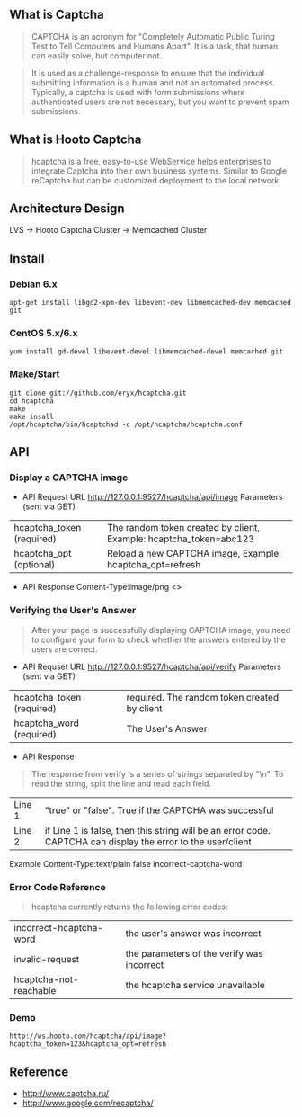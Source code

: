 ## What is Captcha

> CAPTCHA is an acronym for 
"Completely Automatic Public Turing Test to Tell Computers and Humans Apart".
It is a task, that human can easily solve, but computer not.

> It is used as a challenge-response to ensure that the individual submitting 
information is a human and not an automated process. Typically, a captcha is 
used with form submissions where authenticated users are not necessary, 
but you want to prevent spam submissions.

## What is Hooto Captcha

> hcaptcha is a free, easy-to-use WebService helps enterprises to integrate 
Captcha into their own business systems. Similar to Google reCaptcha but can 
be customized deployment to the local network.

## Architecture Design

LVS -> Hooto Captcha Cluster -> Memcached Cluster

## Install

### Debian 6.x
    apt-get install libgd2-xpm-dev libevent-dev libmemcached-dev memcached git

### CentOS 5.x/6.x
    yum install gd-devel libevent-devel libmemcached-devel memcached git

### Make/Start
    git clone git://github.com/eryx/hcaptcha.git
    cd hcaptcha
    make
    make insall
    /opt/hcaptcha/bin/hcaptchad -c /opt/hcaptcha/hcaptcha.conf

## API

### Display a CAPTCHA image    
    
* API Request
URL
    http://127.0.0.1:9527/hcaptcha/api/image
Parameters (sent via GET)
<table>
    <tr>
        <td>hcaptcha_token (required)</td>
        <td>The random token created by client, Example: hcaptcha_token=abc123</td>
    </tr>
    <tr>
        <td>hcaptcha_opt (optional)</td>
        <td>Reload a new CAPTCHA image, Example: hcaptcha_opt=refresh</td>
    </tr>
</table>

* API Response
    Content-Type:image/png
    <<binary data...>>

### Verifying the User's Answer
    
> After your page is successfully displaying CAPTCHA image, you need to configure
your form to check whether the answers entered by the users are correct.

* API Requset
URL
    http://127.0.0.1:9527/hcaptcha/api/verify
Parameters (sent via GET)
<table>
    <tr>
        <td>hcaptcha_token (required)</td>
        <td>required. The random token created by client</td>
    </tr>
    <tr>
        <td>hcaptcha_word (required)</td>
        <td>The User's Answer</td>
    </tr>
</table> 
    
* API Response
> The response from verify is a series of strings separated by "\n". 
To read the string, split the line and read each field.

<table>
    <tr>
        <td>Line 1</td>
        <td>"true" or "false". True if the CAPTCHA was successful</td>
    </tr>
    <tr>
        <td>Line 2</td>
        <td>if Line 1 is false, then this string will be an error code. 
                CAPTCHA can display the error to the user/client</td>
    </tr>
</table> 
      
Example
    Content-Type:text/plain
    false
    incorrect-captcha-word
  
### Error Code Reference
> hcaptcha currently returns the following error codes:
<table>
    <tr>
        <td>incorrect-hcaptcha-word</td>
        <td>the user's answer was incorrect</td>
    </tr>
    <tr>
        <td>invalid-request</td>
        <td>the parameters of the verify was incorrect</td>
    </tr>
    <tr>
        <td>hcaptcha-not-reachable</td>
        <td>the hcaptcha service unavailable</td>
    </tr>
</table>  

### Demo
    http://ws.hooto.com/hcaptcha/api/image?hcaptcha_token=123&hcaptcha_opt=refresh

## Reference
* http://www.captcha.ru/
* http://www.google.com/recaptcha/

